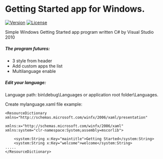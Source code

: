 # Getting Started app for Windows.
[![Version](https://img.shields.io/badge/1.0-passing?label=Release)](https://github.com/Gabee8/WelcomeCenter/releases/tag/release)
[![License](https://img.shields.io/github/license/Gabee8/WelcomeCenter)](https://github.com/Gabee8/WelcomeCenter/blob/main/LICENSE)

Simple Windows Getting Started app program written C# by Visual Studio 2010
##### The program futures:
- 3 style from header
- Add custom apps the list
- Multilanguage enable
##### Edit your language:
Language path: bin\debug\Languages or application root folder\Languages.

Create mylanguage.xaml file example:
```xaml
<ResourceDictionary xmlns="http://schemas.microsoft.com/winfx/2006/xaml/presentation"
                    xmlns:x="http://schemas.microsoft.com/winfx/2006/xaml" xmlns:system="clr-namespace:System;assembly=mscorlib">

    <system:String x:Key="maintitle">Getting Started</system:String>
    <system:String x:Key="welcome">welcome</system:String>
.....
</ResourceDictionary>
```
